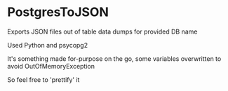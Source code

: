 # PostgresToJSON
Exports JSON files out of table data dumps for provided DB name

Used Python and psycopg2

It's something made for-purpose on the go, some variables overwritten to avoid OutOfMemoryException

So feel free to 'prettify' it
